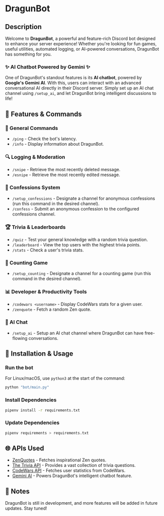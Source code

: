 # DragunBot

## Description

Welcome to **DragunBot**, a powerful and feature-rich Discord bot designed to enhance your server experience! Whether you're looking for fun games, useful utilities, automated logging, or AI-powered conversations, DragunBot has something for you.

### ✨ AI Chatbot Powered by Gemini ✨

One of DragunBot's standout features is its **AI chatbot**, powered by **Google's Gemini AI**. With this, users can interact with an advanced conversational AI directly in their Discord server. Simply set up an AI chat channel using `/setup_ai`, and let DragunBot bring intelligent discussions to life!

## 🚀 Features & Commands

### 🔹 General Commands

- `/ping` - Check the bot's latency.
- `/info` - Display information about DragunBot.

### 🔍 Logging & Moderation

- `/snipe` - Retrieve the most recently deleted message.
- `/esnipe` - Retrieve the most recently edited message.

### 📝 Confessions System

- `/setup_confessions` - Designate a channel for anonymous confessions (run this command in the desired channel).
- `/confess` - Submit an anonymous confession to the configured confessions channel.

### 🏆 Trivia & Leaderboards

- `/quiz` - Test your general knowledge with a random trivia question.
- `/leaderboard` - View the top users with the highest trivia points.
- `/stats` - Check a user's trivia stats.

### 🔢 Counting Game

- `/setup_counting` - Designate a channel for a counting game (run this command in the desired channel).

### 📊 Developer & Productivity Tools

- `/codewars <username>` - Display CodeWars stats for a given user.
- `/zenquote` - Fetch a random Zen quote.

### 🤖 AI Chat

- `/setup_ai` - Setup an AI chat channel where DragunBot can have free-flowing conversations.

## 📜 Installation & Usage

### Run the bot

For Linux/macOS, use `python3` at the start of the command:

```sh
python "bot/main.py"
```

### Install Dependencies

```sh
pipenv install -r requirements.txt
```

### Update Dependencies

```sh
pipenv requirements > requirements.txt
```

## 🌐 APIs Used

- [ZenQuotes](https://zenquotes.io/) - Fetches inspirational Zen quotes.
- [The Trivia API](https://the-trivia-api.com/) - Provides a vast collection of trivia questions.
- [CodeWars API](https://dev.codewars.com/) - Fetches user statistics from CodeWars.
- [Gemini AI](https://ai.google.dev/) - Powers DragunBot's intelligent chatbot feature.

## 📌 Notes

DragunBot is still in development, and more features will be added in future updates. Stay tuned!
